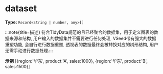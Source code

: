 # dataset

**Type:** `Record<string | number, any>[]`

:::note{title=描述}
符合TidyData规范的且已经聚合的数据集，用于定义图表的数据来源和结构, 用户输入的数据集并不需要进行任何处理, VSeed带有强大的数据重塑功能, 会自行进行数据重塑, 透视表的数据最终会被转换对应的树形结构, 用户无需手动进行数据处理.:::

**示例**
[{region:'华东', product:'A', sales:1000}, {region:'华东', product:'B', sales:1500}]



